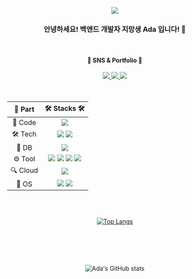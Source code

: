 <div align=center>
<img src="https://capsule-render.vercel.app/api?type=waving&color=f1d1d2&height=200&section=header&text=Welcome to Ada's Github!&fontSize=50&fontColor=818285&animation=fadeIn" />


### 안녕하세요! 백엔드 개발자 지망생 Ada 입니다! 👋 
  
  

<br>
<div align=center>
   <h4>🎨 SNS & Portfolio 🎨</h4>
</div>
<div align=center>
   <a href="https://dex-portfolio.notion.site/Dex-Portfolio-aedf50b5e16b417f965405eede418796">
      <img src="https://img.shields.io/badge/Portfolio-E20074?style=flat&logo=Files&logoColor=white" />
   </a>
  <a href="https://velog.io/@qwd101">
      <img src="https://img.shields.io/badge/Blog-FF9800?style=flat&logo=Blogger&logoColor=white" />
   </a>
   <a href="mailto:4708408@naver.com">
      <img src="https://img.shields.io/badge/Mail-03C75A?style=flat&logo=Naver&logoColor=white" />
   </a>
   <br>
</div>
<br>
<br>



|🔩 Part|🛠 Stacks 🛠|
|:---:|:---:|
|📃 Code| <img src="https://img.shields.io/badge/java-FC4C02?style=for-the-badge&logo=&logoColor=white"> |
|🛠 Tech| <img src="https://img.shields.io/badge/Spring-6DB33F?style=for-the-badge&logo=github&logoColor=white"> <img src="https://img.shields.io/badge/GRADLE-02303A?style=for-the-badge&logo=Gradle&logoColor=white">|
|💾 DB| <img src="https://img.shields.io/badge/MySQL-4479A1?style=for-the-badge&logo=MySQL&logoColor=white">|
|⚙️ Tool| <img src="https://img.shields.io/badge/github-FF9EAF?style=for-the-badge&logo=github&logoColor=white"> <img src="https://img.shields.io/badge/Jira-0052CC?style=for-the-badge&logo=Jira%20Software&logoColor=white"> <img src="https://img.shields.io/badge/IntelliJ IDEA-F8991C?style=for-the-badge&logo=IntelliJ%20IDEA&logoColor=white"> <img src="https://img.shields.io/badge/SSL-F68212?style=for-the-badge&logo=Open%20Access&logoColor=white">|
|🔍 Cloud| <img src="https://img.shields.io/badge/AWS-232F3E?style=for-the-badge&logo=Amazon%20AWS&logoColor=white"> |
|🐧 OS | <img src="https://img.shields.io/badge/linux-FCC624?style=for-the-badge&logo=linux&logoColor=black"> <img src="https://img.shields.io/badge/Ubuntu-E95420?style=for-the-badge&logo=Ubuntu&logoColor=white">|
  
  <br>
  <br>


[![Top Langs](https://github-readme-stats.vercel.app/api/top-langs/?username=jueun330&layout=compact)](https://github.com/jueun330)
  
  <br><br>

  <br>
  
![Ada's GitHub stats](https://github-readme-stats.vercel.app/api?username=jueun330&show_icons=true&bg_color=00000000)
  
 </div>
